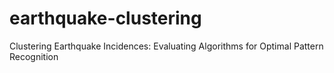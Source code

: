 # earthquake-clustering
Clustering Earthquake Incidences: Evaluating Algorithms for Optimal Pattern Recognition
